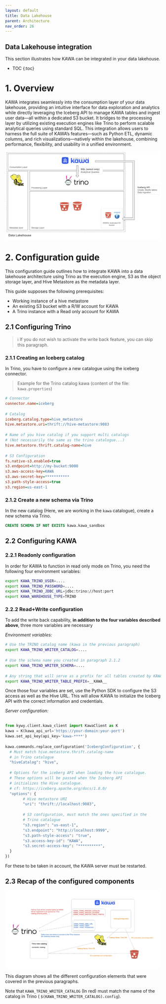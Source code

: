 ```yaml
---
layout: default
title: Data Lakehouse
parent: Architecture
nav_order: 26
---
```


## Data Lakehouse integration

This section illustrates how KAWA can be integrated in your data lakehouse.

* TOC
{:toc}

# 1. Overview

KAWA integrates seamlessly into the consumption layer of your data lakehouse, providing an intuitive interface for data exploration and analytics while directly leveraging the Iceberg API to manage KAWA tables and ingest user data—all within a dedicated S3 bucket. It bridges to the processing layer by utilizing existing execution engines like Trino to perform scalable analytical queries using standard SQL. This integration allows users to harness the full suite of KAWA’s features—such as Python ETL, dynamic columns, and rich visualizations—natively within the lakehouse, combining performance, flexibility, and usability in a unified environment.

![Data lakehouse](./readme-assets/lakehouse.png)

# 2. Configuration guide

This configuration guide outlines how to integrate KAWA into a data lakehouse architecture using Trino as the execution engine, S3 as the object storage layer, and Hive Metastore as the metadata layer.

This guide supposes the following prerequisites:

- Working instance of a hive metastore
- An existing S3 bucket with a R/W account for KAWA
- A Trino instance with a Read only account for KAWA

## 2.1 Configuring Trino

> ℹ️ If you do not wish to activate the write back feature, you can skip this paragraph.

### 2.1.1 Creating an Iceberg catalog

In Trino, you have to configure a new catalogue using the iceberg connector.

> Example for the Trino catalog kawa (content of the file: `kawa.properties`)

```ini
# Connector
connector.name=iceberg

# Catalog
iceberg.catalog.type=hive_metastore
hive.metastore.uri=thrift://hive-metastore:9083

# Name of you hive catalog if you support multi catalogs
# (Not necessarily the same as the trino catalogue...)
hive.metastore.thrift.catalog-name=hive

# S3 Configuration
fs.native-s3.enabled=true
s3.endpoint=http://my-bucket:9000
s3.aws-access-key=KAWA
s3.aws-secret-key=***********
s3.path-style-access=true
s3.region=us-east-1
```

### 2.1.2 Create a new schema via Trino

In the new catalog (Here, we are working in the `kawa` catalogue), create a new schema via Trino.

```sql
CREATE SCHEMA IF NOT EXISTS kawa.kawa_sandbox
```

## 2.2 Configuring KAWA

### 2.2.1 Readonly configuration

In order for KAWA to function in read only mode on Trino, you need the following four environment variables:

```bash
export KAWA_TRINO_USER=....
export KAWA_TRINO_PASSWORD=....
export KAWA_TRINO_JDBC_URL=jdbc:trino://host:port
export KAWA_WAREHOUSE_TYPE=TRINO
```

### 2.2.2 Read+Write configuration

To add the write back capability, __in addition to the four variables described above__, three more variables are necessary

_Environment variables:_

```bash
# Use the TRINO catalog name (kawa in the previous paragraph)
export KAWA_TRINO_WRITER_CATALOG=....

# Use the schema name you created in paragraph 2.1.2
export KAWA_TRINO_WRITER_SCHEMA=....

# Any string that will serve as a prefix for all tables created by KAWA
export KAWA_TRINO_WRITER_TABLE_PREFIX=__KAWA__
```

Once those four variables are set, use the Python SDK to configure the S3 access as well as the Hive URL. This will allow KAWA to initialize the Iceberg API with the correct information and credentials.

_Server configuration:_

```python

from kywy.client.kawa_client import KawaClient as K
kawa = K(kawa_api_url='https://your-domain:your-port')
kawa.set_api_key(api_key='kawa-****')

kawa.commands.replace_configuration('IcebergConfiguration', {
  # Must match hive.metastore.thrift.catalog-name 
  # in Trino catalogue
  "hiveCatalog": "hive",

  # Options for the iceberg API when loading the hive catalogue.
  # These options will be passed when the Iceberg API
  # initializes the Hive catalogue.
  # cf: https://iceberg.apache.org/docs/1.8.0/
  "options": {
        # Hive metastore URI
        "uri": "thrift://localhost:9083",
       
        # S3 configuration, must match the ones specified in the 
        # Trino catalogue
        "s3.region": "us-east-1",
        "s3.endpoint": "http://localhost:9999",
        "s3.path-style-access": "true",
        "s3.access-key-id": "KAWA",
        "s3.secret-access-key": "**********",      
  }
})
```

For these to be taken in account, the KAWA server must be restarted.



## 2.3 Recap of the configured components

![Data lakehouse](./readme-assets/lakehouse_config.png)

This diagram shows all the different configuration elements that were covered in the previous paragraphs.

Note that `KAWA_TRINO_WRITER_CATALOG` (In red) must match the name of the catalog in Trino ( `$(KAWA_TRINO_WRITER_CATALOG).config`).